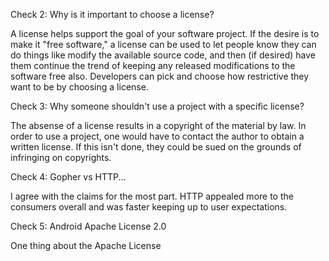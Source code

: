 Check 2: Why is it important to choose a license?

A license helps support the goal of your software project. If the desire is to make it "free software," a license can be used
to let people know they can do things like modify the available source code, and then (if desired) have them continue the trend
of keeping any released modifications to the software free also. Developers can pick and choose how restrictive they want to
be by choosing a license.

Check 3: Why someone shouldn't use a project with a specific license?

The absense of a license results in a copyright of the material by law. In order to use a project, one would have to contact the
author to obtain a written license. If this isn't done, they could be sued on the grounds of infringing on copyrights.

Check 4: Gopher vs HTTP...

I agree with the claims for the most part. HTTP appealed more to the consumers overall and was faster keeping up to user expectations.

Check 5: Android Apache License 2.0

One thing about the Apache License

